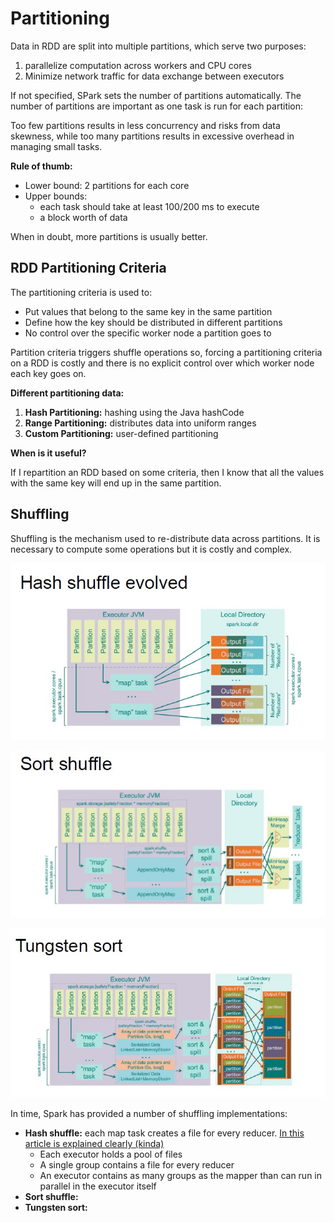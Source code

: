 # Partitioning

Data in RDD are split into multiple partitions, which serve two purposes:

1. parallelize computation across workers and CPU cores
2. Minimize network traffic for data exchange between executors

If not specified, SPark sets the number of partitions automatically. The number of partitions are important as one task is run for each partition:

Too few partitions results in less concurrency and risks from data skewness, while too many partitions results in excessive overhead in managing small tasks.

**Rule of thumb:**

- Lower bound: 2 partitions for each core
- Upper bounds:
    - each task should take at least 100/200 ms to execute
    - a block worth of data

When in doubt, more partitions is usually better.

## RDD Partitioning Criteria

The partitioning criteria is used to:

- Put values that belong to the same key in the same partition
- Define how the key should be distributed in different partitions
- No control over the specific worker node a partition goes to

Partition criteria triggers shuffle operations so, forcing a partitioning criteria on a RDD is costly and there is no explicit control over which worker node each key goes on.

**Different partitioning data:**

1. **Hash Partitioning:** hashing using the Java hashCode
2. **Range Partitioning:** distributes data into uniform ranges
3. **Custom Partitioning:** user-defined partitioning

**When is it useful?**

If I repartition an RDD based on some criteria, then I know that all the values with the same key will end up in the same partition.

## Shuffling

Shuffling is the mechanism used to re-distribute data across partitions. It is necessary to compute some operations but it is costly and complex.

![](hash.jpg)

![](sort.jpg)

![](tungsten.jpg)

In time, Spark has provided a number of shuffling implementations:

- **Hash shuffle:** each map task creates a file for every reducer. [In this article is explained clearly (kinda)](https://medium.com/@philipp.brunenberg/understanding-apache-spark-hash-shuffle-b9aed2d587b0)
    - Each executor holds a pool of files
    - A single group contains a file for every reducer
    - An executor contains as many groups as the mapper than can run in parallel in the executor itself
- **Sort shuffle:**
- **Tungsten sort:**